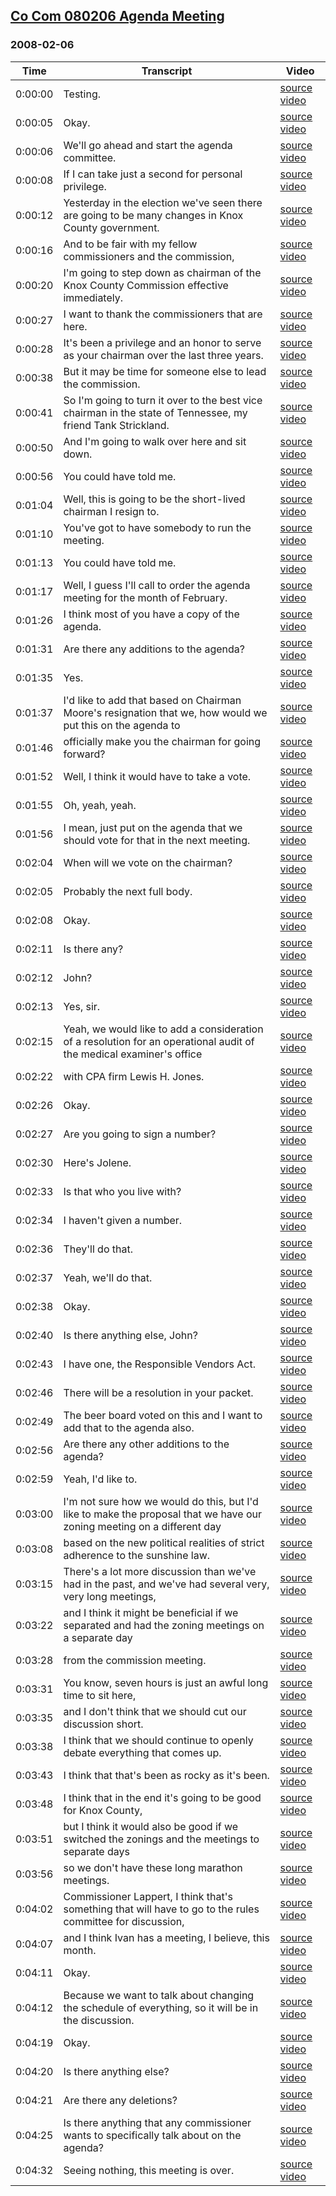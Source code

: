 ## [Co Com 080206 Agenda Meeting](https://archive.org/details/cocom080206agendameeting)
### 2008-02-06
| Time| Transcript| Video|
|---------|-------------------------------------------------------------------------------------------------------------------------|--------------------------------------------------------------------------------|
| 0:00:00| Testing.| [source video](https://archive.org/details/cocom080206agendameeting?start=0)|
| 0:00:05| Okay.| [source video](https://archive.org/details/cocom080206agendameeting?start=5)|
| 0:00:06| We'll go ahead and start the agenda committee.| [source video](https://archive.org/details/cocom080206agendameeting?start=6)|
| 0:00:08| If I can take just a second for personal privilege.| [source video](https://archive.org/details/cocom080206agendameeting?start=8)|
| 0:00:12| Yesterday in the election we've seen there are going to be many changes in Knox County government.| [source video](https://archive.org/details/cocom080206agendameeting?start=12)|
| 0:00:16| And to be fair with my fellow commissioners and the commission,| [source video](https://archive.org/details/cocom080206agendameeting?start=16)|
| 0:00:20| I'm going to step down as chairman of the Knox County Commission effective immediately.| [source video](https://archive.org/details/cocom080206agendameeting?start=20)|
| 0:00:27| I want to thank the commissioners that are here.| [source video](https://archive.org/details/cocom080206agendameeting?start=27)|
| 0:00:28| It's been a privilege and an honor to serve as your chairman over the last three years.| [source video](https://archive.org/details/cocom080206agendameeting?start=28)|
| 0:00:38| But it may be time for someone else to lead the commission.| [source video](https://archive.org/details/cocom080206agendameeting?start=38)|
| 0:00:41| So I'm going to turn it over to the best vice chairman in the state of Tennessee, my friend Tank Strickland.| [source video](https://archive.org/details/cocom080206agendameeting?start=41)|
| 0:00:50| And I'm going to walk over here and sit down.| [source video](https://archive.org/details/cocom080206agendameeting?start=50)|
| 0:00:56| You could have told me.| [source video](https://archive.org/details/cocom080206agendameeting?start=56)|
| 0:01:04| Well, this is going to be the short-lived chairman I resign to.| [source video](https://archive.org/details/cocom080206agendameeting?start=64)|
| 0:01:10| You've got to have somebody to run the meeting.| [source video](https://archive.org/details/cocom080206agendameeting?start=70)|
| 0:01:13| You could have told me.| [source video](https://archive.org/details/cocom080206agendameeting?start=73)|
| 0:01:17| Well, I guess I'll call to order the agenda meeting for the month of February.| [source video](https://archive.org/details/cocom080206agendameeting?start=77)|
| 0:01:26| I think most of you have a copy of the agenda.| [source video](https://archive.org/details/cocom080206agendameeting?start=86)|
| 0:01:31| Are there any additions to the agenda?| [source video](https://archive.org/details/cocom080206agendameeting?start=91)|
| 0:01:35| Yes.| [source video](https://archive.org/details/cocom080206agendameeting?start=95)|
| 0:01:37| I'd like to add that based on Chairman Moore's resignation that we, how would we put this on the agenda to| [source video](https://archive.org/details/cocom080206agendameeting?start=97)|
| 0:01:46| officially make you the chairman for going forward?| [source video](https://archive.org/details/cocom080206agendameeting?start=106)|
| 0:01:52| Well, I think it would have to take a vote.| [source video](https://archive.org/details/cocom080206agendameeting?start=112)|
| 0:01:55| Oh, yeah, yeah.| [source video](https://archive.org/details/cocom080206agendameeting?start=115)|
| 0:01:56| I mean, just put on the agenda that we should vote for that in the next meeting.| [source video](https://archive.org/details/cocom080206agendameeting?start=116)|
| 0:02:04| When will we vote on the chairman?| [source video](https://archive.org/details/cocom080206agendameeting?start=124)|
| 0:02:05| Probably the next full body.| [source video](https://archive.org/details/cocom080206agendameeting?start=125)|
| 0:02:08| Okay.| [source video](https://archive.org/details/cocom080206agendameeting?start=128)|
| 0:02:11| Is there any?| [source video](https://archive.org/details/cocom080206agendameeting?start=131)|
| 0:02:12| John?| [source video](https://archive.org/details/cocom080206agendameeting?start=132)|
| 0:02:13| Yes, sir.| [source video](https://archive.org/details/cocom080206agendameeting?start=133)|
| 0:02:15| Yeah, we would like to add a consideration of a resolution for an operational audit of the medical examiner's office| [source video](https://archive.org/details/cocom080206agendameeting?start=135)|
| 0:02:22| with CPA firm Lewis H. Jones.| [source video](https://archive.org/details/cocom080206agendameeting?start=142)|
| 0:02:26| Okay.| [source video](https://archive.org/details/cocom080206agendameeting?start=146)|
| 0:02:27| Are you going to sign a number?| [source video](https://archive.org/details/cocom080206agendameeting?start=147)|
| 0:02:30| Here's Jolene.| [source video](https://archive.org/details/cocom080206agendameeting?start=150)|
| 0:02:33| Is that who you live with?| [source video](https://archive.org/details/cocom080206agendameeting?start=153)|
| 0:02:34| I haven't given a number.| [source video](https://archive.org/details/cocom080206agendameeting?start=154)|
| 0:02:36| They'll do that.| [source video](https://archive.org/details/cocom080206agendameeting?start=156)|
| 0:02:37| Yeah, we'll do that.| [source video](https://archive.org/details/cocom080206agendameeting?start=157)|
| 0:02:38| Okay.| [source video](https://archive.org/details/cocom080206agendameeting?start=158)|
| 0:02:40| Is there anything else, John?| [source video](https://archive.org/details/cocom080206agendameeting?start=160)|
| 0:02:43| I have one, the Responsible Vendors Act.| [source video](https://archive.org/details/cocom080206agendameeting?start=163)|
| 0:02:46| There will be a resolution in your packet.| [source video](https://archive.org/details/cocom080206agendameeting?start=166)|
| 0:02:49| The beer board voted on this and I want to add that to the agenda also.| [source video](https://archive.org/details/cocom080206agendameeting?start=169)|
| 0:02:56| Are there any other additions to the agenda?| [source video](https://archive.org/details/cocom080206agendameeting?start=176)|
| 0:02:59| Yeah, I'd like to.| [source video](https://archive.org/details/cocom080206agendameeting?start=179)|
| 0:03:00| I'm not sure how we would do this, but I'd like to make the proposal that we have our zoning meeting on a different day| [source video](https://archive.org/details/cocom080206agendameeting?start=180)|
| 0:03:08| based on the new political realities of strict adherence to the sunshine law.| [source video](https://archive.org/details/cocom080206agendameeting?start=188)|
| 0:03:15| There's a lot more discussion than we've had in the past, and we've had several very, very long meetings,| [source video](https://archive.org/details/cocom080206agendameeting?start=195)|
| 0:03:22| and I think it might be beneficial if we separated and had the zoning meetings on a separate day| [source video](https://archive.org/details/cocom080206agendameeting?start=202)|
| 0:03:28| from the commission meeting.| [source video](https://archive.org/details/cocom080206agendameeting?start=208)|
| 0:03:31| You know, seven hours is just an awful long time to sit here,| [source video](https://archive.org/details/cocom080206agendameeting?start=211)|
| 0:03:35| and I don't think that we should cut our discussion short.| [source video](https://archive.org/details/cocom080206agendameeting?start=215)|
| 0:03:38| I think that we should continue to openly debate everything that comes up.| [source video](https://archive.org/details/cocom080206agendameeting?start=218)|
| 0:03:43| I think that that's been as rocky as it's been.| [source video](https://archive.org/details/cocom080206agendameeting?start=223)|
| 0:03:48| I think that in the end it's going to be good for Knox County,| [source video](https://archive.org/details/cocom080206agendameeting?start=228)|
| 0:03:51| but I think it would also be good if we switched the zonings and the meetings to separate days| [source video](https://archive.org/details/cocom080206agendameeting?start=231)|
| 0:03:56| so we don't have these long marathon meetings.| [source video](https://archive.org/details/cocom080206agendameeting?start=236)|
| 0:04:02| Commissioner Lappert, I think that's something that will have to go to the rules committee for discussion,| [source video](https://archive.org/details/cocom080206agendameeting?start=242)|
| 0:04:07| and I think Ivan has a meeting, I believe, this month.| [source video](https://archive.org/details/cocom080206agendameeting?start=247)|
| 0:04:11| Okay.| [source video](https://archive.org/details/cocom080206agendameeting?start=251)|
| 0:04:12| Because we want to talk about changing the schedule of everything, so it will be in the discussion.| [source video](https://archive.org/details/cocom080206agendameeting?start=252)|
| 0:04:19| Okay.| [source video](https://archive.org/details/cocom080206agendameeting?start=259)|
| 0:04:20| Is there anything else?| [source video](https://archive.org/details/cocom080206agendameeting?start=260)|
| 0:04:21| Are there any deletions?| [source video](https://archive.org/details/cocom080206agendameeting?start=261)|
| 0:04:25| Is there anything that any commissioner wants to specifically talk about on the agenda?| [source video](https://archive.org/details/cocom080206agendameeting?start=265)|
| 0:04:32| Seeing nothing, this meeting is over.| [source video](https://archive.org/details/cocom080206agendameeting?start=272)|
